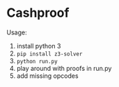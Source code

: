 # Cashproof

Usage:

1. install python 3
2. `pip install z3-solver`
3. `python run.py`
4. play around with proofs in run.py
5. add missing opcodes
